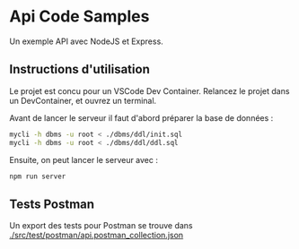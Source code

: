 # Api Code Samples

Un exemple API avec NodeJS et Express.

## Instructions d'utilisation

Le projet est concu pour un VSCode Dev Container. Relancez le projet dans un DevContainer, et ouvrez un terminal.

Avant de lancer le serveur il faut d'abord préparer la base de données :

```bash
mycli -h dbms -u root < ./dbms/ddl/init.sql
mycli -h dbms -u root < ./dbms/ddl/ddl.sql
```

Ensuite, on peut lancer le serveur avec :

```bash
npm run server
```

## Tests Postman

Un export des tests pour Postman se trouve dans [./src/test/postman/api.postman_collection.json](./src/test/postman/api.postman_collection.json)